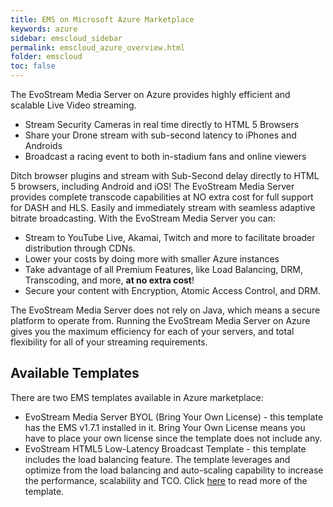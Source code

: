 ```yaml
---
title: EMS on Microsoft Azure Marketplace
keywords: azure
sidebar: emscloud_sidebar
permalink: emscloud_azure_overview.html
folder: emscloud
toc: false
---
```


The EvoStream Media Server on Azure provides highly efficient and scalable Live Video streaming.

- Stream Security Cameras in real time directly to HTML 5 Browsers
- Share your Drone stream with sub-second latency to iPhones and Androids
- Broadcast a racing event to both in-stadium fans and online viewers

Ditch browser plugins and stream with Sub-Second delay directly to HTML 5 browsers, including Android and iOS! The EvoStream Media Server provides complete transcode capabilities at NO extra cost for full support for DASH and HLS. Easily and immediately stream with seamless adaptive bitrate broadcasting. With the EvoStream Media Server you can:

- Stream to YouTube Live, Akamai, Twitch and more to facilitate broader distribution through CDNs.
- Lower your costs by doing more with smaller Azure instances
- Take advantage of all Premium Features, like Load Balancing, DRM, Transcoding, and more, **at no extra cost**!
- Secure your content with Encryption, Atomic Access Control, and DRM.

The EvoStream Media Server does not rely on Java, which means a secure platform to operate from. Running the EvoStream Media Server on Azure gives you the maximum efficiency for each of your servers, and total flexibility for all of your streaming requirements.



## Available Templates

There are two EMS templates available in Azure marketplace:

- EvoStream Media Server BYOL (Bring Your Own License) - this template has the EMS v1.7.1  installed in it. Bring Your Own License means you have to place your own license since the template does not include any.
- EvoStream HTML5 Low-Latency Broadcast Template - this template includes the load balancing feature. The template leverages and optimize from the load balancing and auto-scaling capability to increase the performance, scalability and TCO. Click [here](https://evostream.com/evostream-html5-microsoft-azure/) to read more of the template.